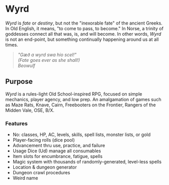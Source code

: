 # Wyrd

*Wyrd* is *fate* or *destiny*, but not the "inexorable fate" of the ancient Greeks. In Old English, it means, "to come to pass, to become." In Norse, a trinity of goddesses connect all that was, is, and will become. In other words, *Wyrd* is not an end-point, but something continually happening around us at all times.

> *"Gæð a wyrd swa hio scel!"*  
> *(Fate goes ever as she shall!)*  
> *Beowulf*

## Purpose

*Wyrd* is a rules-light Old School-inspired RPG, focused on simple mechanics, player agency, and low prep. An amalgamation of games such as Maze Rats, Knave, Cairn, Freebooters on the Frontier, Rangers of the Midden Vale, OSE, B/X.

### Features

- No: classes, HP, AC, levels, skills, spell lists, monster lists, or gold
- Player-facing rolls (dice pool)
- Advancement thru use, practice, and failure
- Usage Dice (Ud) manage all consumables
- Item slots for encumbrance, fatigue, spells
- Magic system with thousands of randomly-generated, level-less spells
- Location & dungeon generator
- Dungeon crawl procedures
- Weird name
